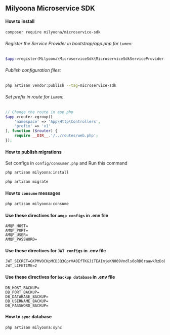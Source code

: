 ## Milyoona Microservice SDK

#### How to install

```bash
composer require milyoona/microservice-sdk
```

###### Register the Service Provider in bootstrap/app.php for <code>Lumen</code>:

```php
$app->register(Milyoona\MicroserviceSdk\MicroserviceSdkServiceProvider::class);
```
  
###### Publish configuration files:

```bash
php artisan vendor:publish --tag=microservice-sdk
```
  
###### Set prefix in route for <code>Lumen</code>:

```php
// Change the route in app.php
$app->router->group([
    'namespace' => 'App\Http\Controllers',
    'prefix' => 'v1'
], function ($router) {
    require __DIR__.'/../routes/web.php';
});
```

#### How to publish migrations

Set configs in <code>config/consumer.php</code> and Run this command

```bash
php artisan milyoona:install

php artisan migrate
```

#### How to <code>consume</code> messages

```bash
php artisan milyoona:consume
```

#### Use these directives for <code>amqp configs</code> in .env file

```dotenv
AMQP_HOST=
AMQP_PORT=
AMQP_USER=
AMQP_PASSWORD=
```

#### Use these directives for <code>JWT configs</code> in .env file

```dotenv
JWT_SECRET=GKPMVOCKpMCDJQ3GprVA0EfTKGJiTEAImjeKN009Vndls6oRD6raawkRzDoB97AI
JWT_LIFETIME=2
```

#### Use these directives for <code>backup database</code> in .env file

```dotenv
DB_HOST_BACKUP=
DB_PORT_BACKUP=
DB_DATABASE_BACKUP=
DB_USERNAME_BACKUP=
DB_PASSWORD_BACKUP=
```

#### How to <code>sync</code> database

```bash
php artisan milyoona:sync
```